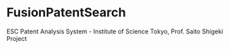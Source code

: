 # FusionPatentSearch
ESC Patent Analysis System - Institute of Science Tokyo, Prof. Saito Shigeki Project
